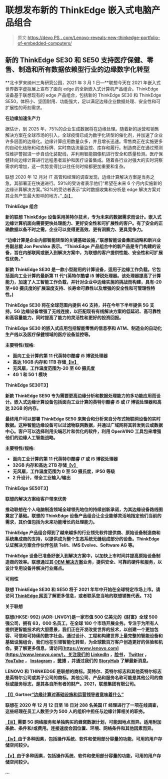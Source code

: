 # 联想发布新的 ThinkEdge 嵌入式电脑产品组合

> 原文:[https://devo PS . com/Lenovo-reveals-new-thinkedge-portfolio-of-embedded-computers/](https://devops.com/lenovo-reveals-new-thinkedge-portfolio-of-embedded-computers/)

## **新的 ThinkEdge SE30 和 SE50 支持医疗保健、零售、制造和所有数据依赖型行业的边缘数字化转型**

**北卡罗来纳州三角研究公园，2021 年 3 月 1 日—**联想今天在 2021 年嵌入式世界数字虚拟展上宣布了面向 edge 的全新嵌入式计算机产品组合。ThinkEdge 设备基于联想现有的 edge 产品组合，包括新的 ThinkEdge SE30 和 ThinkEdge SE50，体积小、坚固耐用、功能强大，足以满足边缘企业数据处理、安全性和可扩展性的苛刻需求。

**在边缘加速生产力**

据估计，到 2025 年，75%的企业生成数据将在边缘处理。随着新的运营和销售解决方案在全球市场的引入，全球疫情已成为数字化转型的催化剂，并加速了企业许多层面的边缘化。边缘计算应用数量众多，并且增长迅速。零售商正在实施更多的自动化结账和动态标牌、实时商店流量监控、库存和履行。制造商正在通过预测性维护警报进一步自动化装配线，并利用智能摄像机进行安全和质量检测。医疗保健转向边缘计算进行远程患者监护和医疗设备集成。随着各行业对强大的实时洞察需求的增加，这一优势变得比以往任何时候都更加重要和复杂。

联想 2020 年 12 月对 IT 高管和经理的调查发现，边缘计算解决方案是当务之急，其部署正在快速进行。59%的受访者表示他们“希望在未来 6 个月内实施新的边缘计算解决方案。”82%的受访者表示“实时数据收集和分析是 edge 解决方案对其业务产生最大影响的地方。”[【ii】](https://news.lenovo.com/pressroom/press-releases/lenovo-reveals-new-thinkedge-portfolio-of-embedded-computers/#_edn2)

****ThinkEdge 组合****

**新的联想 ThinkEdge 设备采用英特尔技术，专为未来的数据需求而设计。嵌入式边缘计算机面向需要更快处理能力、更好安全性和可扩展性的客户。有了安全的正确数据以备不时之需，企业可以变得更高效、更有洞察力、更具竞争力。**

**“边缘计算是企业内部智能转型的关键基础设施，”联想智能设备集团战略和新兴业务副总裁 Jon Pershke 表示。“ThinkEdge 产品组合中的新产品是专门构建的设备，旨在内部联网或嵌入到解决方案中，为联想的客户提供性能、安全性和可扩展性优势。”**

**新款 **ThinkEdge SE30** 是一款小型耐用的计算设备，适用于边缘工作负载。它包括面向工业计算的最新第 11 代^(英特尔酷睿 i5 博锐处理器。该处理器提高了计算能力，加速了人工智能工作负载，并针对企业中边缘实施的挑战而构建，具有-20 至+60 摄氏度的扩展温度支持、长寿命可靠性以及增强的安全性和可管理性特性。)**

**ThinkEdge SE30 将在全球范围内提供 4G 支持，并在今年下半年提供 5G 支持。5G 边缘设备增强了无线连接，以匹配现有有线解决方案的低延迟、高可靠性和高容量能力，同时提高了能力的灵活性和更好的投资回报。**

**ThinkEdge SE30 的嵌入式应用包括智能零售的信息亭和 ATM、制造业的自动化生产线以及医疗保健领域的医疗设备监控等。**

****主要特性/规格:****

*   **面向工业计算的第 11 代英特尔酷睿 i5 博锐处理器**
*   **高达 16GB 内存和 1TB 存储[【iv】](https://news.lenovo.com/pressroom/press-releases/lenovo-reveals-new-thinkedge-portfolio-of-embedded-computers/#_edn4)**
*   **无风扇，工作温度范围为-20 至 60 摄氏度**
*   **4G 1 和 5G 1 模块**

**ThinkEdge SE30T3】**

**新款 **ThinkEdge SE50** 专为需要更高边缘分析和数据处理能力的多功能应用而设计。嵌入式边缘计算设备包括面向工业计算的英特尔酷睿 i5 或 i7 博锐处理器和高达 32GB 的内存。**

**最终用户可以部署 ThinkEdge SE50 来聚合和分析来自分布式物联网设备的实时数据。这种智能边缘设备可以过滤物联网数据，并通过广域网将其转发到云或数据中心。客户可以选择利用尖端芯片和优化的软件，利用 OpenVINO 工具包来增强他们的边缘人工智能战略。**

****主要特性/规格:****

*   **面向工业计算的第 11 代英特尔酷睿 i7 或 i5 博锐处理器**
*   **32GB 内存和高达 2TB 存储[【v】](https://news.lenovo.com/pressroom/press-releases/lenovo-reveals-new-thinkedge-portfolio-of-embedded-computers/#_edn5)**
*   **无风扇，工作温度范围为 0 至 50 摄氏度，IP50 等级**
*   **2 升设计，带全工业输入/输出**

**ThinkEdge SE50T3】**

****联想的解决方案给客户带来优势****

**推动联想在个人电脑制造领域全球领先地位的持续创新承诺，为其边缘设备路线图奠定了基础。联想的 ThinkEdge 设备产品组合让企业能够灵活地指定他们当前的需求，其价值包括为未来功能增长的处理能力。**

**ThinkEdge 产品组合得到了越来越多的行业领先软件提供商、原始设备制造商和系统集成商的支持，以提供成为整个生态系统无缝组成部分的设备。ThinkEdge 认证解决方案合作伙伴包括 Telit、IMS Evolve、Software AG 等。**

**ThinkEdge 设备已准备好嵌入到解决方案中，以加快上市时间并提高原始设备制造商的效率。联想通过其 [OEM 解决方案](https://techtoday.lenovo.com/ww/en/solutions/oem)业务，提供安全、可靠的硬件和服务，以设计专用设备并解决行业痛点。**

****可用性****

**联想 ThinkEdge SE30 和 SE50 将于 2021 年年中开始在全球特定市场上市。请访问 [ThinkEdge 网页](https://techtoday.lenovo.com/us/en/solutions/smb/thinkedge)了解更多信息，或者联系您当地的联想销售代表。**T3】****

****关于联想****

**联想(HKSE: 992) (ADR: LNVGY)是一家市值 500 亿美元的《财富》全球 500 强公司，拥有 63，000 名员工，在全球 180 个市场开展业务。专注于为所有人提供更智能技术的大胆愿景，我们正在开发改变世界的技术，以创建一个更加包容、可信和可持续的数字社会。通过设计、工程和构建世界上最完整的智能设备和基础设施组合，我们也在引领智能化转型，为全球数百万客户创造更好的体验和机会。要了解更多信息，请访问[https://www.lenovo.com](https://www.lenovo.com/)，关注我们的 [](https://na01.safelinks.protection.outlook.com/?url=https%3A%2F%2Fwww.linkedin.com%2Fcompany%2Flenovo%2F%3Ftr&data=02%7C01%7CMark.Shadle%40zenogroup.com%7C202839d303f04289eb1b08d5bbf9c6bd%7Cb824bfb3918e43c2bb1cdcc1ba40a82b%7C0%7C0%7C636621603856599665&sdata=ODQUbiO91OLaooCPkjK3x880%2BALmd7wGA%2F10GfqeTkM%3D&reserved=0) [LinkedIn](https://na01.safelinks.protection.outlook.com/?url=https%3A%2F%2Fwww.linkedin.com%2Fcompany%2Flenovo%2F%3Ftr&data=02%7C01%7CMark.Shadle%40zenogroup.com%7C202839d303f04289eb1b08d5bbf9c6bd%7Cb824bfb3918e43c2bb1cdcc1ba40a82b%7C0%7C0%7C636621603856599665&sdata=ODQUbiO91OLaooCPkjK3x880%2BALmd7wGA%2F10GfqeTkM%3D&reserved=0) ，[脸书](https://na01.safelinks.protection.outlook.com/?url=https%3A%2F%2Fwww.facebook.com%2Flenovo%2F&data=02%7C01%7CMark.Shadle%40zenogroup.com%7C202839d303f04289eb1b08d5bbf9c6bd%7Cb824bfb3918e43c2bb1cdcc1ba40a82b%7C0%7C0%7C636621603856609670&sdata=NQdborxe35%2FSdFigEEkQfHhumNDpGQp327K1z%2F6LK2I%3D&reserved=0)， [Twitter](https://na01.safelinks.protection.outlook.com/?url=https%3A%2F%2Ftwitter.com%2Flenovo&data=02%7C01%7CMark.Shadle%40zenogroup.com%7C202839d303f04289eb1b08d5bbf9c6bd%7Cb824bfb3918e43c2bb1cdcc1ba40a82b%7C0%7C0%7C636621603856619680&sdata=xhM%2BmgKMDufFy%2BzSaAG3vBZig4BAZtbJfYVfK0%2BR3xg%3D&reserved=0) <wbr>， [YouTube](https://www.youtube.com/lenovo) ， [Instagram](https://na01.safelinks.protection.outlook.com/?url=https%3A%2F%2Fwww.instagram.com%2Flenovo%2F%3Fhl%3Den&data=02%7C01%7CMark.Shadle%40zenogroup.com%7C202839d303f04289eb1b08d5bbf9c6bd%7Cb824bfb3918e43c2bb1cdcc1ba40a82b%7C0%7C0%7C636621603856619680&sdata=Ic7Cc5F8zGRT0q3kXRH%2BKm3dTjFi5NcQ6iwFbNkYbbk%3D&reserved=0) ，[微博](https://na01.safelinks.protection.outlook.com/?url=https%3A%2F%2Fweibo.com%2Flenovo&data=02%7C01%7CMark.Shadle%40zenogroup.com%7C202839d303f04289eb1b08d5bbf9c6bd%7Cb824bfb3918e43c2bb1cdcc1ba40a82b%7C0%7C0%7C636621603856629685&sdata=eNS%2B%2BjLElg2XJ9fqH0ruQoOLosjuhfEwsT3EP1moJS8%3D&reserved=0) <wbr>，并通过我们的 [StoryHub](http://storyhub.lenovo.com/) 了解最新消息。**

**LENOVO 和 THINKEDGE 是联想的商标。英特尔、英特尔标志和其他英特尔标志是英特尔公司或其子公司的商标。其他公司、产品和服务名称可能是其他公司的商标或服务标志，是其各自所有者的财产。2021，联想集团有限公司。**

**[【I】](https://news.lenovo.com/pressroom/press-releases/lenovo-reveals-new-thinkedge-portfolio-of-embedded-computers/#_ednref1)Gartner[“边缘计算对基础设施和运营领导者意味着什么”](https://www.gartner.com/smarterwithgartner/what-edge-computing-means-for-infrastructure-and-operations-leaders/)**

**联想在 2020 年 12 月 12 日至 18 日对 288 名美国 IT 经理进行了一项在线调查，这些经理在员工人数至少为 500 人的组织中担任与边缘计算相关的职务。**

**[【iii】](https://news.lenovo.com/pressroom/press-releases/lenovo-reveals-new-thinkedge-portfolio-of-embedded-computers/#_ednref3)需要 5G 网络服务和单独购买的蜂窝数据计划，可能因地点而异。适用附加条款、条件和/或费用。连接速度会因位置、环境、网络条件和其他因素而异。**

**[【iv】](https://news.lenovo.com/pressroom/press-releases/lenovo-reveals-new-thinkedge-portfolio-of-embedded-computers/#_ednref4)由于多种因素，包括操作系统、软件和使用部分容量的功能，可用的用户存储空间较少。**

**[【v】](https://news.lenovo.com/pressroom/press-releases/lenovo-reveals-new-thinkedge-portfolio-of-embedded-computers/#_ednref5)由于多种因素，包括操作系统、软件和使用部分容量的功能，可用的用户存储空间较少。**

**…**
